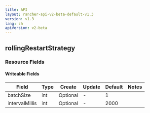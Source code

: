 ```yaml
---
title: API
layout: rancher-api-v2-beta-default-v1.3
version: v1.3
lang: zh
apiVersion: v2-beta
---
```


## rollingRestartStrategy



### Resource Fields

#### Writeable Fields

Field | Type | Create | Update | Default | Notes
---|---|---|---|---|---
batchSize | int | Optional | - | 1 | 
intervalMillis | int | Optional | - | 2000 | 



<br>
